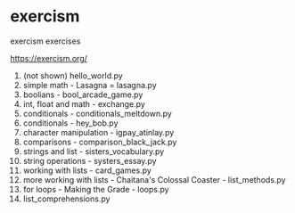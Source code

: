 # exercism
exercism exercises

https://exercism.org/

1. (not shown) hello_world.py
2. simple math - Lasagna = lasagna.py
3. boolians - bool_arcade_game.py
4. int, float and math - exchange.py
5. conditionals - conditionals_meltdown.py
6. conditionals - hey_bob.py
7. character manipulation - igpay_atinlay.py
8. comparisons - comparison_black_jack.py
9. strings and list - sisters_vocabulary.py
10. string operations - systers_essay.py
11. working with lists - card_games.py
12. more working with lists - Chaitana's Colossal Coaster - list_methods.py
13. for loops - Making the Grade - loops.py
14. list_comprehensions.py